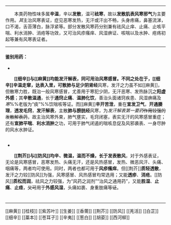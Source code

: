 ---
&emsp;&emsp;本类药物性味多属**辛温**，辛以**发散**，温可**祛寒**，故以**发散肌表风寒邪气**为主要作用。<dfn>其</dfn>主治风寒表证，症见恶寒发热，无汗或汗出不畅，头身疼痛，鼻塞流涕，口不渴，舌苔薄白，脉浮紧等。部分发散风寒药分别兼有祛风止痒、止痛、止咳平喘、利水消肿、消疮等功效，又可治风疹瘙痒、风湿痹证、咳喘以及水肿、疮疡初起等兼有风寒表证者。

___

#### 鉴别用药：
-
&emsp;&emsp;**[[细辛]]**与**[[麻黄]]**均能发汗解表，同可用治风寒感冒。不同之处在于，[[细辛]]**辛温走窜**，**达表入里**，可散**肺与足少阴肾经**风寒，发汗之力虽不如[[麻黄]]，但散寒力胜，既治一般风寒感冒，尤善用于寒犯少阴，无汗恶寒、发热脉沉之**阳虚外感**；其**辛散温通**，长于**通窍止痛**、**温肺化饮**，善治头面诸窍疾患、风湿痹痛及<dfn>寒</dfn>%%老版为“痰”%%饮喘咳等证。而[[麻黄]]**辛开苦泄**，重在**宣发卫气**，**开通腠理**，**透发毛窍**，**发汗解表**，主散**肺与膀胱经**风寒，为<dfn>发汗解表第一要药</dfn>~~作用较强的发散解表药~~，故主治风寒外束，肺气壅实，毛窍闭塞，表实无汗的风寒感冒重症；还有**宣肺平喘**、**利水消肿**之功，可用于肺气闭遏的喘咳息促及风邪袭表、一身尽肿的风水水肿证。<br></br>

-
&emsp;&emsp;**[[荆芥]]**与**[[防风]]**均辛<dfn>、</dfn>微温，温而不燥，长于**发表散风**，对于外感表证，无论是风寒感冒，恶寒发热、头痛无汗，还是风热感冒，发热、微恶风汗、头痛、咽痛等，两者均可使用。同时，两者也都可用于**风疹瘙痒**。但[[荆芥]]**质轻透散**，发汗之力较[[防风]]为强，风寒感冒、风热感冒均常选用；又能**透疹**、**消疮**。[[防风]]**质松而润**，祛风之力较强，为“风药之润剂”“治风之通用药”，又能**胜湿**、**止痛**、**止痉**，~~又可~~用于**外感风湿**，头痛如裹、身重肢痛等~~证~~。

#
***
[[麻黄]]
[[桂枝]]
[[紫苏叶]]
[[生姜]]
[[香薷]]
[[荆芥]]
[[防风]]
[[羌活]]
[[白芷]]
[[细辛]]
[[藁本]]
[[苍耳子]]
[[辛夷]]
[[葱白]]
[[胡荽]]
[[西河柳]]